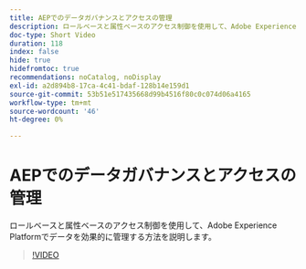 ```yaml
---
title: AEPでのデータガバナンスとアクセスの管理
description: ロールベースと属性ベースのアクセス制御を使用して、Adobe Experience Platformでデータを効果的に管理する方法を説明します。
doc-type: Short Video
duration: 118
index: false
hide: true
hidefromtoc: true
recommendations: noCatalog, noDisplay
exl-id: a2d894b8-17ca-4c41-bdaf-128b14e159d1
source-git-commit: 53b51e517435668d99b4516f80c0c074d06a4165
workflow-type: tm+mt
source-wordcount: '46'
ht-degree: 0%

---
```


# AEPでのデータガバナンスとアクセスの管理

ロールベースと属性ベースのアクセス制御を使用して、Adobe Experience Platformでデータを効果的に管理する方法を説明します。

<!-- 62_S601_3442532_118_managing-data-governance-and-access-in-aep -->
>[!VIDEO](https://video.tv.adobe.com/v/3458316/?learn=on&enablevpops=true)
